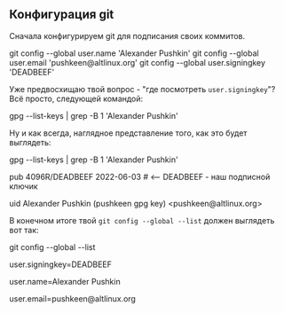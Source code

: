 ## Конфигурация git

Сначала конфигурируем git для подписания своих коммитов.

<div id="termynal" data-termynal data-ty-title="bash" data-ty-typeDelay="40" data-ty-lineDelay="700">
    <span data-ty="input" data-ty-prompt="[~] $">git config --global user.name 'Alexander Pushkin'</span>
    <span data-ty="input" data-ty-prompt="[~] $">git config --global user.email 'pushkeen@altlinux.org'</span>
    <span data-ty="input" data-ty-prompt="[~] $">git config --global user.signingkey 'DEADBEEF'</span>
</div>

Уже предвосхищаю твой вопрос - "где посмотреть `user.signingkey`"? 
Всё просто, следующей командой:
<div id="termynal" data-termynal data-ty-title="bash" data-ty-typeDelay="40" data-ty-lineDelay="700">
    <span data-ty="input" data-ty-prompt="[~] $">gpg --list-keys | grep -B 1 'Alexander Pushkin'</span>
</div>

Ну и как всегда, наглядное представление того, как это будет выглядеть:
<div id="termynal" data-termynal data-ty-title="bash" data-ty-typeDelay="40" data-ty-lineDelay="700">
    <span data-ty="input" data-ty-prompt="[~] $">gpg --list-keys | grep -B 1 'Alexander Pushkin'</span>
    <span class="no-select" data-ty>
        <p>pub   4096R/DEADBEEF 2022-06-03  # <-- DEADBEEF - наш подписной ключик</p>
        <p>uid                  Alexander Pushkin (pushkeen gpg key) &lt;pushkeen@altlinux.org&gt;</p>
    </span>
</div>

В конечном итоге твой `git config --global --list` должен выглядеть вот так:
<div id="termynal" data-termynal data-ty-title="bash" data-ty-typeDelay="40" data-ty-lineDelay="700">
    <span data-ty="input" data-ty-prompt="[~] $">git config --global --list</span>
    <span class="no-select" data-ty>
        <p>user.signingkey=DEADBEEF</p>
        <p>user.name=Alexander Pushkin</p>
        <p>user.email=pushkeen@altlinux.org</p>
    </span>
</div>